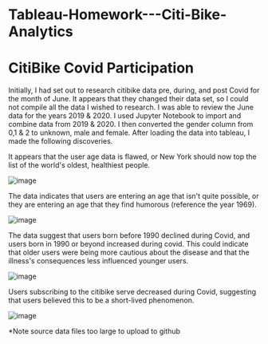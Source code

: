 # Tableau-Homework---Citi-Bike-Analytics
# CitiBike Covid Participation

Initially, I had set out to research citibike data pre, during, and post Covid for the month of June. It appears that they changed their data set, so I could not compile all the data I wished to research. I was able to review the June data for the years 2019 & 2020. I used Jupyter Notebook to import and combine data from 2019 & 2020. I then converted the gender column from 0,1 & 2 to unknown, male and female. After loading the data into tableau, I made the following discoveries.

It appears that the user age data is flawed, or New York should now top the list of the world's oldest, healthiest people.

![image](https://user-images.githubusercontent.com/79013025/128271626-5151a8cc-1809-43b2-b071-42d8f0ab4297.png)

The data indicates that users are entering an age that isn't quite possible, or they are entering an age that they find humorous (reference the year 1969).

![image](https://user-images.githubusercontent.com/79013025/128271675-260c49ba-b255-4063-bf9e-77ee753d36ab.png)

The data suggest that users born before 1990 declined during Covid, and users born in 1990 or beyond increased during covid. This could indicate that older users were being more cautious about the disease and that the illness's consequences less influenced younger users.

![image](https://user-images.githubusercontent.com/79013025/128271698-baeb2c37-8d0c-40e3-8d94-5ea565fa8cf9.png)

Users subscribing to the citibike serve decreased during Covid, suggesting that users believed this to be a short-lived phenomenon.

![image](https://user-images.githubusercontent.com/79013025/128271736-fc70e63b-8321-44fb-b20e-f7537662a038.png)


*Note source data files too large to upload to github
